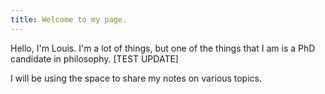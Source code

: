 ```yaml
---
title: Welcome to my page.
---
```


Hello, I'm Louis. I'm a lot of things, but one of the things that I am is a PhD candidate in philosophy. [TEST UPDATE]

I will be using the space to share my notes on various topics.